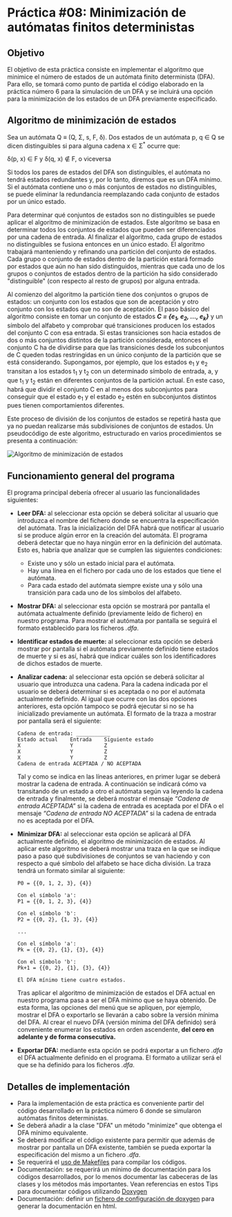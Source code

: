 # Práctica #08: Minimización de autómatas finitos deterministas

## Objetivo

El objetivo de esta práctica consiste en implementar el algoritmo que minimice el número de estados de un autómata finito determinista (DFA). Para ello, se tomará como punto de partida el código elaborado en la práctica número 6 para la simulación de un DFA y se incluirá una opción para la minimización de los estados de un DFA previamente especificado.

## Algoritmo de minimización de estados

Sea un autómata Q ≡ (Q, Σ, s, F, δ). Dos estados de un autómata p, q ∈ Q se dicen distinguibles si para alguna cadena x ∈ Σ<sup>*</sup> ocurre que:

δ(p, x) ∈ F    y    δ(q, x) ∉ F,   o viceversa

Si todos los pares de estados del DFA son distinguibles, el autómata no tendrá estados redundantes y, por lo tanto, diremos que es un DFA mínimo. Si el autómata contiene uno o más conjuntos de estados no distinguibles, se puede eliminar la redundancia reemplazando cada conjunto de estados por un único estado.

Para determinar qué conjuntos de estados son no distinguibles se puede aplicar el algoritmo de minimización de estados. Este algoritmo se basa en determinar todos los conjuntos de estados que pueden ser diferenciados por una cadena de entrada. Al finalizar el algoritmo, cada grupo de estados no distinguibles se fusiona entonces en un único estado. El algoritmo trabajará manteniendo y refinando una partición del conjunto de estados. Cada grupo o conjunto de estados dentro de la partición estará formado por estados que aún no han sido distinguidos, mientras que cada uno de los grupos o conjuntos de estados dentro de la partición ha sido considerado "distinguible" (con respecto al resto de grupos) por alguna entrada.

Al comienzo del algoritmo la partición tiene dos conjuntos o grupos de estados: un conjunto con los estados que son de aceptación y otro conjunto con los estados que no son de aceptación. El paso básico del algoritmo consiste en tomar un conjunto de estados ***C = {e<sub>1</sub>, e<sub>2</sub>, ..., e<sub>k</sub>}*** y un símbolo del alfabeto y comprobar qué transiciones producen los estados del conjunto C con esa entrada. Si estas transiciones son hacia estados de dos o más conjuntos distintos de la partición considerada, entonces el conjunto C ha de dividirse para que las transiciones desde los subconjuntos de C queden todas restringidas en un único conjunto de la partición que se está considerando. Supongamos, por ejemplo, que los estados e<sub>1</sub> y e<sub>2</sub> transitan a los estados t<sub>1</sub> y t<sub>2</sub> con un determinado símbolo de entrada, a, y que t<sub>1</sub> y t<sub>2</sub> están en diferentes conjuntos de la partición actual. En este caso, habrá que dividir el conjunto C en al menos dos subconjuntos para conseguir que el estado e<sub>1</sub> y el estado e<sub>2</sub> estén en subconjuntos distintos pues tienen comportamientos diferentes.

Este proceso de división de los conjuntos de estados se repetirá hasta que ya no puedan realizarse más subdivisiones de conjuntos de estados. Un pseudocódigo de este algoritmo, estructurado en varios procedimientos se presenta a continuación:

![Algoritmo de minimización de estados](doc/MinimizacionDFA.jpg)


## Funcionamiento general del programa

El programa principal debería ofrecer al usuario las funcionalidades siguientes:

* **Leer DFA:** al seleccionar esta opción se deberá solicitar al usuario que introduzca el nombre del fichero donde se encuentra la especificación del autómata. Tras la inicialización del DFA habrá que notificar al usuario si se produce algún error en la creación del automáta. El programa deberá detectar que no haya ningún error en la definición del autómata. Esto es, habría que analizar que se cumplen las siguientes condiciones:
  * Existe uno y sólo un estado inicial para el autómata.
  * Hay una línea en el fichero por cada uno de los estados que tiene el autómata.
  * Para cada estado del autómata siempre existe una y sólo una transición para cada uno de los símbolos del alfabeto.

* **Mostrar DFA:** al seleccionar esta opción se mostrará por pantalla el autómata actualmente definido (previamente leído de fichero) en nuestro programa. Para mostrar el autómata por pantalla se seguirá el formato establecido para los ficheros *.dfa*.

* **Identificar estados de muerte:** al seleccionar esta opción se deberá mostrar por pantalla si el autómata previamente definido tiene estados de muerte y si es así, habrá que indicar cuáles son los identificadores de dichos estados de muerte.

* **Analizar cadena:** al seleccionar esta opción se deberá solicitar al usuario que introduzca una cadena. Para la cadena indicada por el usuario se deberá determinar si es aceptada o no por el autómata actualmente definido. Al igual que ocurre con las dos opciones anteriores, esta opción tampoco se podrá ejecutar si no se ha inicializado previamente un autómata. El formato de la traza a mostrar por pantalla será el siguiente:

    ```  
    Cadena de entrada: ___________  
    Estado actual    Entrada    Siguiente estado  
    X                Y          Z  
    X                Y          Z  
    X                Y          Z  
    Cadena de entrada ACEPTADA / NO ACEPTADA  
    ```

    Tal y como se indica en las líneas anteriores, en primer lugar se deberá mostrar la cadena de entrada. A continuación se indicará cómo va transitando de un estado a otro el autómata según va leyendo la cadena de entrada y finalmente, se deberá mostrar el mensaje *“Cadena de entrada ACEPTADA”* si la cadena de entrada es aceptada por el DFA o el mensaje *“Cadena de entrada NO ACEPTADA”* si la cadena de entrada no es aceptada por el DFA.

* **Minimizar DFA:** al seleccionar esta opción se aplicará al DFA actualmente definido, el algoritmo de minimización de estados. Al aplicar este algoritmo se deberá mostrar una traza en la que se indique paso a paso qué subdivisiones de conjuntos se van haciendo y con respecto a qué símbolo del alfabeto se hace dicha división. La traza tendrá un formato similar al siguiente:

    ```
    P0 = {{0, 1, 2, 3}, {4}}

    Con el símbolo 'a':
    P1 = {{0, 1, 2, 3}, {4}}

    Con el símbolo 'b':
    P2 = {{0, 2}, {1, 3}, {4}}

    ...

    Con el símbolo 'a':
    Pk = {{0, 2}, {1}, {3}, {4}}

    Con el símbolo 'b': 
    Pk+1 = {{0, 2}, {1}, {3}, {4}}

    El DFA mínimo tiene cuatro estados.
    ```

    Tras aplicar el algoritmo de minimización de estados el DFA actual en nuestro programa pasa a ser el DFA mínimo que se haya obtenido. De esta forma, las opciones del menú que se apliquen, por ejemplo, mostrar el DFA o exportarlo se llevarán a cabo sobre la versión mínima del DFA. Al crear el nuevo DFA (versión mínima del DFA definido) será conveniente enumerar los estados en orden ascendente, **del cero en adelante y de forma consecutiva.**

* **Exportar DFA:** mediante esta opción se podrá exportar a un fichero *.dfa* el DFA actualmente definido en el programa. El formato a utilizar será el que se ha definido para los ficheros *.dfa*.

## Detalles de implementación

* Para la implementación de esta práctica es conveniente partir del código desarrollado en la práctica número 6 donde se simularon autómatas finitos deterministas.
* Se deberá añadir a la clase "DFA" un método "minimize" que obtenga el DFA mínimo equivalente. 
* Se deberá modificar el código existente para permitir que además de mostrar por pantalla un DFA existente, también se pueda exportar la especificación del mismo a un fichero *.dfa*.
* Se requerirá el [uso de Makefiles](http://stackoverflow.com/questions/2481269/how-to-make-simple-c-makefile) para compilar los códigos.
* Documentación: se requerirá un mínimo de documentación para los códigos desarrollados, por lo menos documentar las cabeceras de las clases y los métodos más importantes. Vean referencias en estos Tips para documentar códigos utilizando [Doxygen](http://www.stack.nl/~dimitri/doxygen/)
* Documentación: definir un [fichero de configuración de doxygen](http://codeyarns.com/2014/06/18/how-to-configure-doxygen-for-c-code/) para generar la documentación en html.